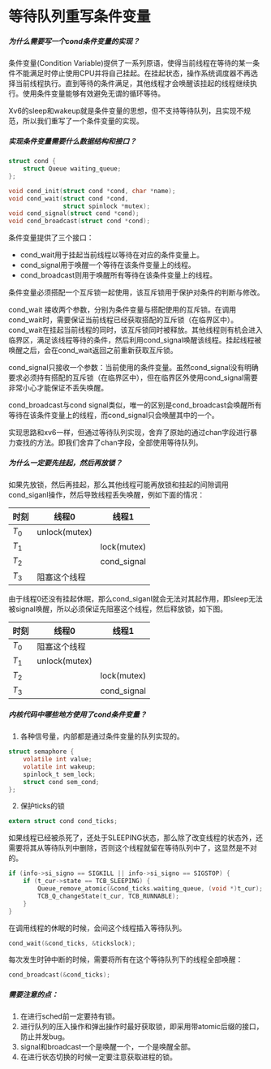 # 等待队列重写条件变量

##### 为什么需要写一个cond条件变量的实现？

条件变量(Condition Variable)提供了一系列原语，使得当前线程在等待的某一条件不能满足时停止使用CPU并将自己挂起。在挂起状态，操作系统调度器不再选择当前线程执行。直到等待的条件满足，其他线程才会唤醒该挂起的线程继续执行。使用条件变量能够有效避免无谓的循环等待。

Xv6的sleep和wakeup就是条件变量的思想，但不支持等待队列，且实现不规范，所以我们重写了一个条件变量的实现。





##### 实现条件变量需要什么数据结构和接口？

```c
struct cond {
    struct Queue waiting_queue;
};

void cond_init(struct cond *cond, char *name);
void cond_wait(struct cond *cond, 
               struct spinlock *mutex);
void cond_signal(struct cond *cond);
void cond_broadcast(struct cond *cond);
```

条件变量提供了三个接口：

- cond_wait用于挂起当前线程以等待在对应的条件变量上。
- cond_signal用于唤醒一个等待在该条件变量上的线程。
- cond_broadcast则用于唤醒所有等待在该条件变量上的线程。

条件变量必须搭配一个互斥锁一起使用，该互斥锁用于保护对条件的判断与修改。

cond_wait 接收两个参数，分别为条件变量与搭配使用的互斥锁。在调用cond_wait时，需要保证当前线程已经获取搭配的互斥锁（在临界区中）。cond_wait在挂起当前线程的同时，该互斥锁同时被释放。其他线程则有机会进入临界区，满足该线程等待的条件，然后利用cond_signal唤醒该线程。挂起线程被唤醒之后，会在cond_wait返回之前重新获取互斥锁。

cond_signal只接收一个参数：当前使用的条件变量。虽然cond_signal没有明确要求必须持有搭配的互斥锁（在临界区中），但在临界区外使用cond_signal需要非常小心才能保证不丢失唤醒。

cond_broadcast与cond signal类似，唯一的区别是cond_broadcast会唤醒所有等待在该条件变量上的线程，而cond_signal只会唤醒其中的一个。 

实现思路和xv6一样，但通过等待队列实现，舍弃了原始的通过chan字段进行暴力查找的方法。即我们舍弃了chan字段，全部使用等待队列。

 

##### 为什么一定要先挂起，然后再放锁？

如果先放锁，然后再挂起，那么其他线程可能再放锁和挂起的间隙调用cond_siganl操作，然后导致线程丢失唤醒，例如下面的情况：

| 时刻  | 线程0         | 线程1       |
| ----- | ------------- | ----------- |
| $T_0$ | unlock(mutex) |             |
| $T_1$ |               | lock(mutex) |
| $T_2$ |               | cond_signal |
| $T_3$ | 阻塞这个线程  |             |

由于线程0还没有挂起休眠，那么cond_siganl就会无法对其起作用，即sleep无法被signal唤醒，所以必须保证先阻塞这个线程，然后释放锁，如下图。

| 时刻  | 线程0         | 线程1       |
| ----- | ------------- | ----------- |
| $T_0$ | 阻塞这个线程  |             |
| $T_1$ | unlock(mutex) |             |
| $T_2$ |               | lock(mutex) |
| $T_3$ |               | cond_signal |





##### 内核代码中哪些地方使用了cond条件变量？

1. 各种信号量，内部都是通过条件变量的队列实现的。

```c
struct semaphore {
    volatile int value;
    volatile int wakeup;
    spinlock_t sem_lock;
    struct cond sem_cond;
};
```

2. 保护ticks的锁

```c
extern struct cond cond_ticks;
```

如果线程已经被杀死了，还处于SLEEPING状态，那么除了改变线程的状态外，还需要将其从等待队列中删除，否则这个线程就留在等待队列中了，这显然是不对的。

```c
if (info->si_signo == SIGKILL || info->si_signo == SIGSTOP) {
    if (t_cur->state == TCB_SLEEPING) {
        Queue_remove_atomic(&cond_ticks.waiting_queue, (void *)t_cur); // bug
        TCB_Q_changeState(t_cur, TCB_RUNNABLE);
    }
}
```

在调用线程的休眠的时候，会间这个线程插入等待队列。

```c
cond_wait(&cond_ticks, &tickslock);
```

每次发生时钟中断的时候，需要将所有在这个等待队列下的线程全部唤醒：

```c
cond_broadcast(&cond_ticks);
```



##### 需要注意的点：

1. 在进行sched前一定要持有锁。
2. 进行队列的压入操作和弹出操作时最好获取锁，即采用带atomic后缀的接口，防止并发bug。
3. signal和broadcast一个是唤醒一个，一个是唤醒全部。
4. 在进行状态切换的时候一定要注意获取进程的锁。











